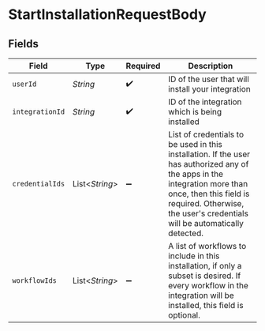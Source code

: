 # StartInstallationRequestBody


## Fields

| Field                                                                                                                                                                                                                             | Type                                                                                                                                                                                                                              | Required                                                                                                                                                                                                                          | Description                                                                                                                                                                                                                       |
| --------------------------------------------------------------------------------------------------------------------------------------------------------------------------------------------------------------------------------- | --------------------------------------------------------------------------------------------------------------------------------------------------------------------------------------------------------------------------------- | --------------------------------------------------------------------------------------------------------------------------------------------------------------------------------------------------------------------------------- | --------------------------------------------------------------------------------------------------------------------------------------------------------------------------------------------------------------------------------- |
| `userId`                                                                                                                                                                                                                          | *String*                                                                                                                                                                                                                          | :heavy_check_mark:                                                                                                                                                                                                                | ID of the user that will install your integration                                                                                                                                                                                 |
| `integrationId`                                                                                                                                                                                                                   | *String*                                                                                                                                                                                                                          | :heavy_check_mark:                                                                                                                                                                                                                | ID of the integration which is being installed                                                                                                                                                                                    |
| `credentialIds`                                                                                                                                                                                                                   | List<*String*>                                                                                                                                                                                                                    | :heavy_minus_sign:                                                                                                                                                                                                                | List of credentials to be used in this installation. If the user has authorized any of the apps in the integration more than once, then this field is required. Otherwise, the user's credentials will be automatically detected. |
| `workflowIds`                                                                                                                                                                                                                     | List<*String*>                                                                                                                                                                                                                    | :heavy_minus_sign:                                                                                                                                                                                                                | A list of workflows to include in this installation, if only a subset is desired. If every workflow in the integration will be installed, this field is optional.                                                                 |